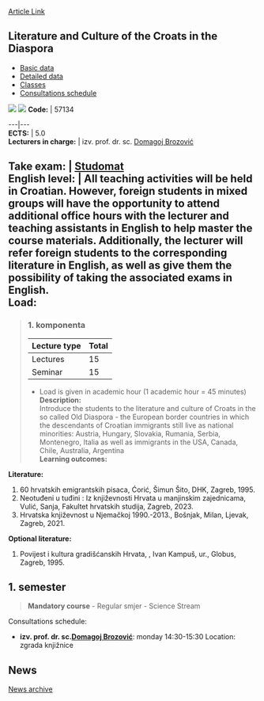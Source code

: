 [Article Link](https://www.fhs.hr/en/course/lacotcitd)

## Literature and Culture of the Croats in the Diaspora
  * [Basic data](https://www.fhs.hr/en/course/lacotcitd#v1id-523793_390931_1_0 "Basic data")
  * [Detailed data](https://www.fhs.hr/en/course/lacotcitd#v1id-523793_390931_1_1 "Detailed data")
  * [Classes](https://www.fhs.hr/en/course/lacotcitd#v1id-523793_390931_1_2 "Classes")
  * [Consultations schedule](https://www.fhs.hr/en/course/lacotcitd#v1id-523793_390931_1_3 "Consultations schedule")


[![](https://www.fhs.hr/img/flags/gif/hr.gif)](https://www.fhs.hr/predmet/kkhud) [![](https://www.fhs.hr/img/flags/gif/gb.gif)](https://www.fhs.hr/en/course/lacotcitd)
**Code:** |  57134  
  
---|---  
**ECTS:** |  5.0   
**Lecturers in charge:** |  izv. prof. dr. sc. [Domagoj Brozović](https://www.fhs.hr/staff/domagoj.brozovic)   
  
**Take exam:** |  [Studomat](http://www.isvu.hr/studomat)  
**English level:** |  All teaching activities will be held in Croatian. However, foreign students in mixed groups will have the opportunity to attend additional office hours with the lecturer and teaching assistants in English to help master the course materials. Additionally, the lecturer will refer foreign students to the corresponding literature in English, as well as give them the possibility of taking the associated exams in English.   
**Load:**  
---  
> ### 1. komponenta
> | Lecture type | Total  
> ---|---  
> Lectures | 15  
> Seminar | 15  
> * Load is given in academic hour (1 academic hour = 45 minutes)   
**Description:**  
> Introduce the students to the literature and culture of Croats in the so called Old Diaspora - the European border countries in which the descendants of Croatian immigrants still live as national minorities: Austria, Hungary, Slovakia, Rumania, Serbia, Montenegro, Italia as well as immigrants in the USA, Canada, Chile, Australia, Argentina  
**Learning outcomes:**  

  
**Literature:**  
  1. 60 hrvatskih emigrantskih pisaca, Ćorić, Šimun Šito, DHK, Zagreb, 1995. 
  2. Neotuđeni u tuđini : Iz književnosti Hrvata u manjinskim zajednicama, Vulić, Sanja, Fakultet hrvatskih studija, Zagreb, 2023. 
  3. Hrvatska književnost u Njemačkoj 1990.-2013., Bošnjak, Milan, Ljevak, Zagreb, 2021. 

  
**Optional literature:**  
  1. Povijest i kultura gradišćanskih Hrvata, , Ivan Kampuš, ur., Globus, Zagreb, 1995.

  
**1. semester**  
---  
> **Mandatory course** - Regular smjer - Science Stream  
>   
Consultations schedule: 
  * **izv. prof. dr. sc.[Domagoj Brozović](https://www.fhs.hr/staff/domagoj.brozovic)**: 
monday 14:30-15:30
Location: zgrada knjižnice 


## News
[News archive](https://www.fhs.hr/en/course/lacotcitd?@=20q0p#news_84706 "News archive")
